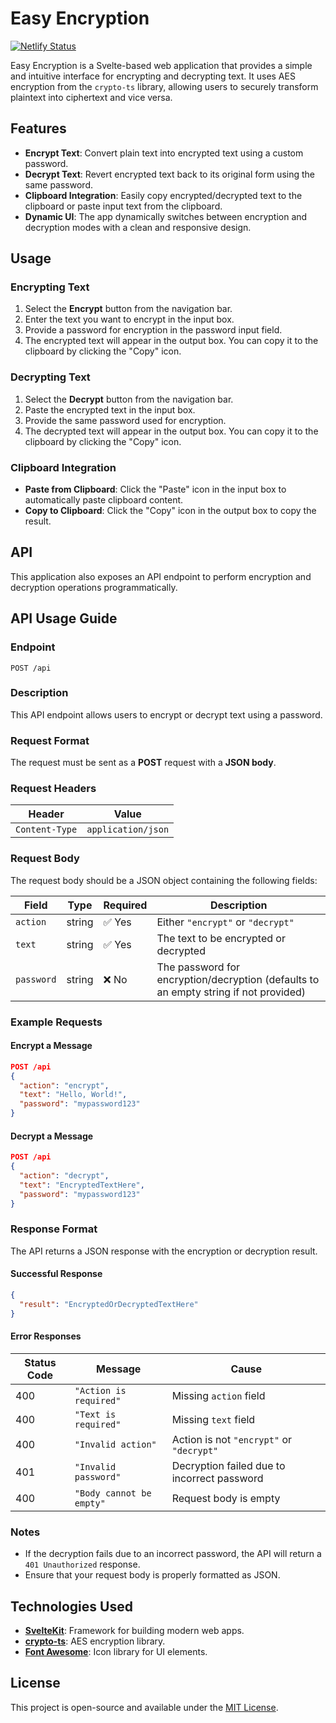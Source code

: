 # Easy Encryption

[![Netlify Status](https://api.netlify.com/api/v1/badges/6b6b9ecd-446c-4f77-abf6-c45a20a5da63/deploy-status)](https://app.netlify.com/sites/easyencryption/deploys)

Easy Encryption is a Svelte-based web application that provides a simple and intuitive interface for encrypting and decrypting text. It uses AES encryption from the `crypto-ts` library, allowing users to securely transform plaintext into ciphertext and vice versa.

## Features

- **Encrypt Text**: Convert plain text into encrypted text using a custom password.
- **Decrypt Text**: Revert encrypted text back to its original form using the same password.
- **Clipboard Integration**: Easily copy encrypted/decrypted text to the clipboard or paste input text from the clipboard.
- **Dynamic UI**: The app dynamically switches between encryption and decryption modes with a clean and responsive design.

## Usage

### Encrypting Text

1. Select the **Encrypt** button from the navigation bar.
2. Enter the text you want to encrypt in the input box.
3. Provide a password for encryption in the password input field.
4. The encrypted text will appear in the output box. You can copy it to the clipboard by clicking the "Copy" icon.

### Decrypting Text

1. Select the **Decrypt** button from the navigation bar.
2. Paste the encrypted text in the input box.
3. Provide the same password used for encryption.
4. The decrypted text will appear in the output box. You can copy it to the clipboard by clicking the "Copy" icon.

### Clipboard Integration

- **Paste from Clipboard**: Click the "Paste" icon in the input box to automatically paste clipboard content.
- **Copy to Clipboard**: Click the "Copy" icon in the output box to copy the result.

## API

This application also exposes an API endpoint to perform encryption and decryption operations programmatically.

## API Usage Guide

### **Endpoint**

`POST /api`

### **Description**

This API endpoint allows users to encrypt or decrypt text using a password.

### **Request Format**

The request must be sent as a **POST** request with a **JSON body**.

### **Request Headers**

| Header         | Value              |
| -------------- | ------------------ |
| `Content-Type` | `application/json` |

### **Request Body**

The request body should be a JSON object containing the following fields:

| Field      | Type   | Required | Description                                                                          |
| ---------- | ------ | -------- | ------------------------------------------------------------------------------------ |
| `action`   | string | ✅ Yes   | Either `"encrypt"` or `"decrypt"`                                                    |
| `text`     | string | ✅ Yes   | The text to be encrypted or decrypted                                                |
| `password` | string | ❌ No    | The password for encryption/decryption (defaults to an empty string if not provided) |

### **Example Requests**

#### **Encrypt a Message**

```json
POST /api
{
  "action": "encrypt",
  "text": "Hello, World!",
  "password": "mypassword123"
}
```

#### **Decrypt a Message**

```json
POST /api
{
  "action": "decrypt",
  "text": "EncryptedTextHere",
  "password": "mypassword123"
}
```

### **Response Format**

The API returns a JSON response with the encryption or decryption result.

#### **Successful Response**

```json
{
  "result": "EncryptedOrDecryptedTextHere"
}
```

#### **Error Responses**

| Status Code | Message                  | Cause                                       |
| ----------- | ------------------------ | ------------------------------------------- |
| 400         | `"Action is required"`   | Missing `action` field                      |
| 400         | `"Text is required"`     | Missing `text` field                        |
| 400         | `"Invalid action"`       | Action is not `"encrypt"` or `"decrypt"`    |
| 401         | `"Invalid password"`     | Decryption failed due to incorrect password |
| 400         | `"Body cannot be empty"` | Request body is empty                       |

### **Notes**

- If the decryption fails due to an incorrect password, the API will return a `401 Unauthorized` response.
- Ensure that your request body is properly formatted as JSON.

## Technologies Used

- **[SvelteKit](https://kit.svelte.dev/)**: Framework for building modern web apps.
- **[crypto-ts](https://www.npmjs.com/package/crypto-ts)**: AES encryption library.
- **[Font Awesome](https://fontawesome.com/)**: Icon library for UI elements.

## License

This project is open-source and available under the [MIT License](LICENSE).
